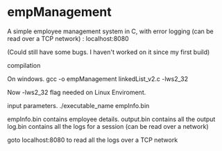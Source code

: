 # empManagement
A simple employee management system in C, with error logging (can be read over a TCP network) : localhost:8080

(Could still have some bugs. I haven't worked on it since my first build)

compilation

On windows.
gcc -o empManagement linkedList_v2.c -lws2_32 

Now -lws2_32 flag needed on Linux Enviroment.

input parameters.
./executable_name empInfo.bin

empInfo.bin contains employee details.
output.bin contains all the output
log.bin contains all the logs for a session (can be read over a network)


goto localhost:8080 to read all the logs over a TCP network
